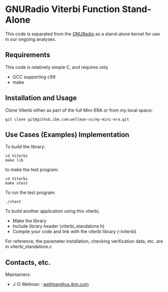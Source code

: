 # GNURadio Viterbi Function Stand-Alone

This code is separated from the <a href="https://github.com/gnuradio/gnuradio">GNURadio</a> as a stand-alone kernel for use in our ongoing analyses.

## Requirements

This code is relatively simple C, and requires only 

 - GCC supporting c99 
 - make 

## Installation and Usage

Clone Viterbi either as part of the full Mini-ERA or from my local space:

```
git clone git@github.ibm.com:wellman-us/my-mini-era.git
```

## Use Cases (Examples) Implementation

To build the library:
```
cd Viterbi
make lib
```
to make the test program:
``` 
cd Viterbi
make vtest
```

To run the test program:
```
./vtest
```

To build another application using this viterbi, 
 - Make the library
 - Include library header (viterbi_standalone.h)
 - Compile your code and link with the viterbi library (-lviterbi)


For reference, the parameter installation, checking verification data, etc. are in viterbi_standalone.c

## Contacts, etc.

Maintainers: 
 - J-D Wellman : wellman@us.ibm.com

